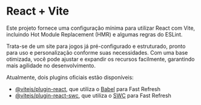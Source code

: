 # React + Vite  

Este projeto fornece uma configuração mínima para utilizar React com Vite, incluindo Hot Module Replacement (HMR) e algumas regras do ESLint.  

Trata-se de um site para jogos já pré-configurado e estruturado, pronto para uso e personalização conforme suas necessidades. Com uma base otimizada, você pode ajustar e expandir os recursos facilmente, garantindo mais agilidade no desenvolvimento.  

Atualmente, dois plugins oficiais estão disponíveis:  

- [@vitejs/plugin-react](https://github.com/vitejs/vite-plugin-react/blob/main/packages/plugin-react/README.md), que utiliza o [Babel](https://babeljs.io/) para Fast Refresh  
- [@vitejs/plugin-react-swc](https://github.com/vitejs/vite-plugin-react-swc), que utiliza o [SWC](https://swc.rs/) para Fast Refresh 
